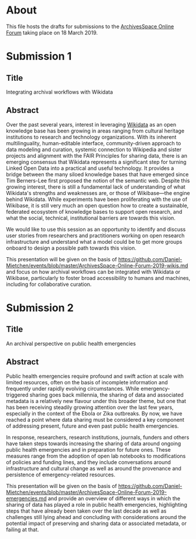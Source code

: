 # About

This file hosts the drafts for submissions to the [ArchivesSpace Online Forum](https://archivesspace.atlassian.net/wiki/spaces/ADC/pages/802127927/ArchivesSpace+Online+Forum+2019) taking place on 18 March 2019.

# Submission 1

## Title 

Integrating archival workflows with Wikidata

## Abstract

Over the past several years, interest in leveraging [Wikidata](https://wikidata.org/) as an open knowledge base has been growing in areas ranging from cultural heritage institutions to research and technology organizations. With its inherent multilinguality, human-editable interface, community-driven approach to data modeling and curation, systemic connection to Wikipedia and sister projects and alignment with the FAIR Principles for sharing data, there is an emerging consensus that Wikidata represents a significant step for turning Linked Open Data into a practical and useful technology. It provides a bridge between the many siloed knowledge bases that have emerged since Tim Berners-Lee first proposed the notion of the semantic web. Despite this growing interest, there is still a fundamental lack of understanding of what Wikidata's strengths and weaknesses are, or those of Wikibase—the engine behind Wikidata. While experiments have been proliferating with the use of Wikibase, it is still very much an open question how to create a sustainable, federated ecosystem of knowledge bases to support open research, and what the social, technical, institutional barriers are towards this vision. 

We would like to use this session as an opportunity to identify and discuss user stories from researchers and practitioners working on open research infrastructure and understand what a model could be to get more groups onboard to design a possible path towards this vision. 

This presentation will be given on the basis of https://github.com/Daniel-Mietchen/events/blob/master/ArchivesSpace-Online-Forum-2019-wikis.md and focus on how archival workflows can be integrated with Wikidata or Wikibase, particularly to foster broad accessibility to humans and machines, including for collaborative curation.

# Submission 2

## Title 

An archival perspective on public health emergencies

## Abstract

Public health emergencies require profound and swift action at scale with limited resources, often on the basis of incomplete information and frequently under rapidly evolving circumstances. While emergency-triggered sharing goes back millennia, the sharing of data and associated metadata is a relatively new flavour under this broader theme, but one that has been receiving steadily growing attention over the last few years, especially in the context of the Ebola or Zika outbreaks. By now, we have reached a point where data sharing must be considered a key component of addressing present, future and even past public health emergencies.

In response, researchers, research institutions, journals, funders and others have taken steps towards increasing the sharing of data around ongoing public health emergencies and in preparation for future ones. These measures range from the adoption of open lab notebooks to modifications of policies and funding lines, and they include conversations around infrastructure and cultural change as well as around the provenance and persistence of emergency-related resources.

This presentation will be given on the basis of https://github.com/Daniel-Mietchen/events/blob/master/ArchivesSpace-Online-Forum-2019-emergencies.md and provide an overview of different ways in which the sharing of data has played a role in public health emergencies, highlighting steps that have already been taken over the last decade as well as challenges still lying ahead and concluding with considerations around the potential impact of preserving and sharing data or associated metadata, or failing at that.
